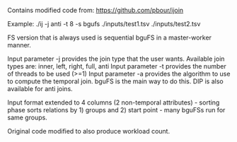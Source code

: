 Contains modified code from: https://github.com/pbour/ijoin

Example:
./ij -j anti -t 8 -s bgufs ./inputs/test1.tsv ./inputs/test2.tsv

FS version that is always used is sequential bguFS in a master-worker manner.

Input parameter -j provides the join type that the user wants. Available join types are: inner, left, right, full, anti
Input parameter -t provides the number of threads to be used (>=1)
Input parameter -a provides the algorithm to use to compute the temporal join. bguFS is the main way to do this. DIP is also available for anti joins.

Input format extended to 4 columns (2 non-temporal attributes) - sorting phase sorts relations by 1) groups and 2) start point - many bguFSs run for same groups.

Original code modified to also produce workload count.
